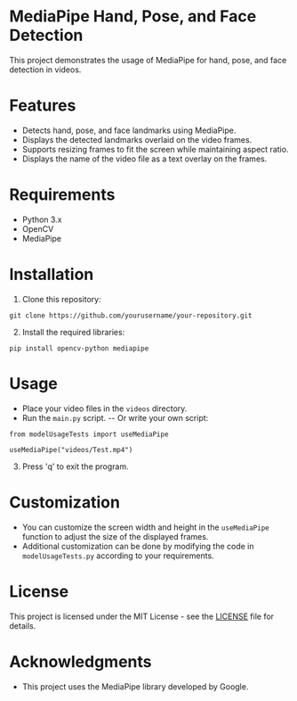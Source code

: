 # MediaPipe Hand, Pose, and Face Detection

 This project demonstrates the usage of MediaPipe for hand, pose, and face detection in videos.

# Features

 - Detects hand, pose, and face landmarks using MediaPipe.
 - Displays the detected landmarks overlaid on the video frames.
 - Supports resizing frames to fit the screen while maintaining aspect ratio.
 - Displays the name of the video file as a text overlay on the frames.

# Requirements

 - Python 3.x
 - OpenCV
 - MediaPipe

# Installation

 1. Clone this repository:

 ```
 git clone https://github.com/yourusername/your-repository.git
 ```

 2. Install the required libraries:

 ```
 pip install opencv-python mediapipe
 ```

# Usage
 - Place your video files in the `videos` directory.
 - Run the `main.py` script.
 -- Or write your own script:
 
 ```
 from modelUsageTests import useMediaPipe

 useMediaPipe("videos/Test.mp4")
 ```

 3. Press 'q' to exit the program.

# Customization
 - You can customize the screen width and height in the `useMediaPipe` function to adjust the size of the displayed frames.
 - Additional customization can be done by modifying the code in `modelUsageTests.py` according to your requirements.

# License
 This project is licensed under the MIT License - see the [LICENSE](LICENSE) file for details.

# Acknowledgments
 - This project uses the MediaPipe library developed by Google.
